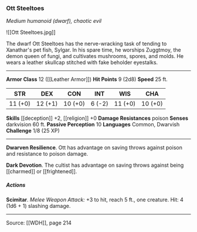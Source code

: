 ### Ott Steeltoes
_Medium humanoid (dwarf), chaotic evil_

![[Ott Steeltoes.jpg]]

The dwarf Ott Steeltoes has the nerve-wracking task of tending to Xanathar's pet fish, Sylgar. In his spare time, he worships Zuggtmoy, the demon queen of fungi, and cultivates mushrooms, spores, and molds. He wears a leather skullcap stitched with fake beholder eyestalks.






---

**Armor Class** 12 ([[Leather Armor]])
**Hit Points** 9 (2d8)
**Speed** 25 ft.

| STR     | DEX     | CON     | INT     | WIS     | CHA     |
|---------|---------|---------|---------|---------|---------|
| 11 (+0) | 12 (+1) | 10 (+0) | 6 (-2) | 11 (+0) | 10 (+0) |

**Skills** [[deception]] +2, [[religion]] +0
**Damage Resistances** poison
**Senses** darkvision 60 ft.
**Passive Perception** 10
**Languages** Common, Dwarvish
**Challenge** 1/8 (25 XP)

---

**Dwarven Resilience**. Ott has advantage on saving throws against poison and resistance to poison damage.

**Dark Devotion**. The cultist has advantage on saving throws against being [[charmed]] or [[frightened]].

##### Actions
**Scimitar**. _Melee Weapon Attack:_ +3 to hit, reach 5 ft., one creature. Hit: 4 (1d6 + 1) slashing damage.


---

Source: [[WDH]], page 214